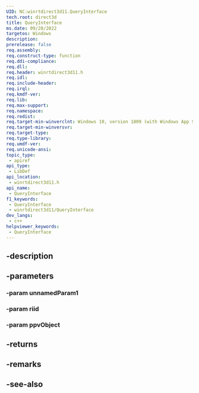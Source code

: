 ```yaml
---
UID: NC:winrtdirect3d11.QueryInterface
tech.root: direct3d
title: QueryInterface
ms.date: 09/20/2022
targetos: Windows
description: 
prerelease: false
req.assembly: 
req.construct-type: function
req.ddi-compliance: 
req.dll: 
req.header: winrtdirect3d11.h
req.idl: 
req.include-header: 
req.irql: 
req.kmdf-ver: 
req.lib: 
req.max-support: 
req.namespace: 
req.redist: 
req.target-min-winverclnt: Windows 10, version 1809 (with Windows App SDK 1.0 or later)
req.target-min-winversvr: 
req.target-type: 
req.type-library: 
req.umdf-ver: 
req.unicode-ansi: 
topic_type:
 - apiref
api_type:
 - LibDef
api_location:
 - winrtdirect3d11.h
api_name:
 - QueryInterface
f1_keywords:
 - QueryInterface
 - winrtdirect3d11/QueryInterface
dev_langs:
 - c++
helpviewer_keywords:
 - QueryInterface
---
```


## -description

## -parameters

### -param unnamedParam1

### -param riid

### -param ppvObject

## -returns

## -remarks

## -see-also

